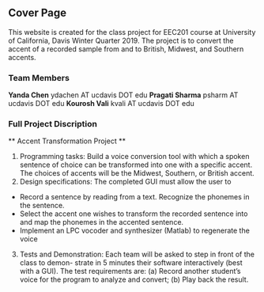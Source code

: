 ## Cover Page

This website is created for the class project for EEC201 course at University of California, Davis Winter Quarter 2019.
The project is to convert the accent of a recorded sample from and to British, Midwest, and Southern accents.

### Team Members

**Yanda Chen**    ydachen AT ucdavis DOT edu
**Pragati Sharma**   psharm AT ucdavis DOT edu
**Kourosh Vali**    kvali AT ucdavis DOT edu


### Full Project Discription

** Accent Transformation Project **

1. Programming tasks: Build a voice conversion tool with which a spoken sentence of choice can be transformed into one with a specific accent. The choices of accents will be the Midwest, Southern, or British accent.
2. Design specifications: The completed GUI must allow the user to
- Record a sentence by reading from a text. Recognize the phonemes in the sentence.
- Select the accent one wishes to transform the recorded sentence into and map the phonemes in the accented sentence.
- Implement an LPC vocoder and synthesizer (Matlab) to regenerate the voice
3. Tests and Demonstration: Each team will be asked to step in front of the class to demon-
strate in 5 minutes their software interactively (best with a GUI). The test requirements are: (a) Record another student’s voice for the program to analyze and convert;
(b) Play back the result.

